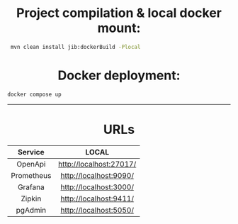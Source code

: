 <h1 align="center">Project compilation & local docker mount:</h1>

```bash
 mvn clean install jib:dockerBuild -Plocal
```

<h1 align="center">Docker deployment:</h1>

```bash
docker compose up
```



<hr>

<h1 align="center">URLs</h1>


|  Service   |                                  LOCAL                                  |
|:----------:|:-----------------------------------------------------------------------:|
|  OpenApi   | [http://localhost:27017/](http://localhost:27017/swagger-ui/index.html) |
| Prometheus |            [http://localhost:9090/](http://localhost:9090/)             |
|  Grafana   |            [http://localhost:3000/](http://localhost:3000/)             |
|   Zipkin   |            [http://localhost:9411/](http://localhost:9411/)             |
|  pgAdmin   |            [http://localhost:5050/](http://localhost:5050/)             |
